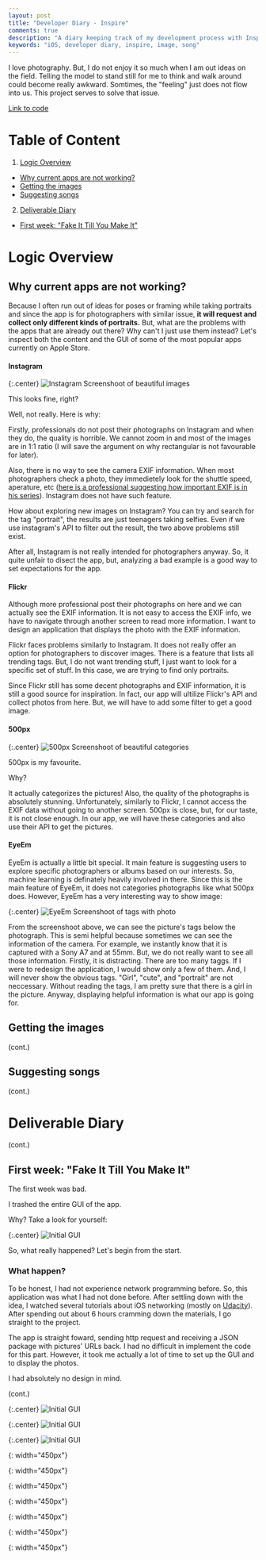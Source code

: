 ```yaml
---
layout: post
title: "Developer Diary - Inspire"
comments: true
description: "A diary keeping track of my development process with Inspire"
keywords: "iOS, developer diary, inspire, image, song"
---
```


I love photography. But, I do not enjoy it so much when I am out ideas on the field. Telling the model to stand still for me to think and walk around could become really awkward. Somtimes, the "feeling" just does not flow into us. This project serves to solve that issue.

[Link to code](https://github.com/minhhoangtcu/Inspire)

# Table of Content
1. [Logic Overview](#logic-overview)
  * [Why current apps are not working?](#why-current-apps-are-not-working)
  * [Getting the images](#getting-the-images)
  * [Suggesting songs](#suggesting-songs)
2. [Deliverable Diary](#deliverable-diary)
  * [First week: "Fake It Till You Make It"](#first-week-fake-it-till-you-make-it")


# Logic Overview


## Why current apps are not working?
Because I often run out of ideas for poses or framing while taking portraits and since the app is for photographers with similar issue, **it will request and collect only different kinds of portraits.** But, what are the problems with the apps that are already out there? Why can't I just use them instead? Let's inspect both the content and the GUI of some of the most popular apps currently on Apple Store.

#### Instagram

{:.center}
![Instagram Screenshoot of beautiful images][screen-instagram]

This looks fine, right?

Well, not really. Here is why:

Firstly, professionals do not post their photographs on Instagram and when they do, the quality is horrible. We cannot zoom in and most of the images are in 1:1 ratio (I will save the argument on why rectangular is not favourable for later).

Also, there is no way to see the camera EXIF information. When most photographers check a photo, they immedietely look for the shuttle speed, aperature, etc ([here is a professional suggesting how important EXIF is in his series](https://www.youtube.com/playlist?list=PL5D68881416D27814)). Instagram does not have such feature.

How about exploring new images on Instagram? You can try and search for the tag "portrait", the results are just teenagers taking selfies. Even if we use instagram's API to filter out the result, the two above problems still exist.

After all, Instagram is not really intended for photographers anyway. So, it quite unfair to disect the app, but, analyzing a bad example is a good way to set expectations for the app.

#### Flickr
Although more professional post their photographs on here and we can actually see the EXIF information. It is not easy to access the EXIF info, we have to navigate through another screen to read more information. I want to design an application that displays the photo with the EXIF information.

Flickr faces problems similarly to Instagram. It does not really offer an option for photographers to discover images. There is a feature that lists all trending tags. But, I do not want trending stuff, I just want to look for a specific set of stuff. In this case, we are trying to find only portraits.

Since Flickr still has some decent photographs and EXIF information, it is still a good source for inspiration. In fact, our app will ultilize Flickr's API and collect photos from here. But, we will have to add some filter to get a good image.

#### 500px

{:.center}
![500px Screenshoot of beautiful categories][screen-500px]

500px is my favourite. 

Why? 

It actually categorizes the pictures! Also, the quality of the photographs is absolutely stunning. Unfortunately, similarly to Flickr, I cannot access the EXIF data without going to another screen. 500px is close, but, for our taste, it is not close enough. In our app, we will have these categories and also use their API to get the pictures.

#### EyeEm

EyeEm is actually a little bit special. It main feature is suggesting users to explore specific photographers or albums based on our interests. So, machine learning is definately heavily involved in there. Since this is the main feature of EyeEm, it does not categories photographs like what 500px does. However, EyeEm has a very interesting way to show image:

{:.center}
![EyeEm Screenshoot of tags with photo][screen-eyeem]

From the screenshoot above, we can see the picture's tags below the photograph. This is semi helpful because sometimes we can see the information of the camera. For example, we instantly know that it is captured with a Sony A7 and at 55mm. But, we do not really want to see all those information. Firstly, it is distracting. There are too many taggs. If I were to redesign the application, I would show only a few of them. And, I will never show the obvious tags. "Girl", "cute", and "portrait" are not neccessary. Without reading the tags, I am pretty sure that there is a girl in the picture. Anyway, displaying helpful information is what our app is going for.


## Getting the images
(cont.)
<!-- Techniques to get the images -->

## Suggesting songs
(cont.)
<!-- Techniques to get the songs -->


# Deliverable Diary
(cont.)
<!-- Why this section exist. For self reflection. -->

## First week: "Fake It Till You Make It"

The first week was bad. 

I trashed the entire GUI of the app.

Why? Take a look for yourself:

{:.center}
![Initial GUI][screen-init-gui]

So, what really happened? Let's begin from the start.

### What happen?

To be honest, I had not experience network programming before. So, this application was what I had not done before. After settling down with the idea, I watched several tutorials about iOS networking (mostly on [Udacity](https://www.udacity.com/course/ios-networking-with-swift--ud421)). After spending out about 6 hours cramming down the materials, I go straight to the project.

The app is straight foward, sending http request and receiving a JSON package with pictures' URLs back. I had no difficult in implement the code for this part. However, it took me actually a lot of time to set up the GUI and to display the photos.

I had absolutely no design in mind.





(cont.)










{:.center}
![Initial GUI][screen-new-mainscreen]

{:.center}
![Initial GUI][screen-new-photoview]

{:.center}
![Initial GUI][screen-new-pressedinfo]


[screen-instagram]: ../../image/inspire/screen-instagram.png 
{: width="450px"}

[screen-500px]: ../../image/inspire/screen-500px.png 
{: width="450px"}

[screen-eyeem]: ../../image/inspire/screen-eyeem.png 
{: width="450px"}

[screen-init-gui]: ../../image/inspire/screen-first-week-init-gui.png
{: width="450px"}

[screen-new-mainscreen]: ../../image/inspire/screen-first-week-prototype-1.png
{: width="450px"}

[screen-new-photoview]: ../../image/inspire/screen-first-week-prototype-2.png
{: width="450px"}

[screen-new-pressedinfo]: ../../image/inspire/screen-first-week-prototype-3.png
{: width="450px"}
